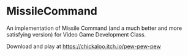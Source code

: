 # MissileCommand
An implementation of Missile Command (and a much better and more satisfying version) for Video Game Development Class.

Download and play at https://chickaloo.itch.io/pew-pew-pew
